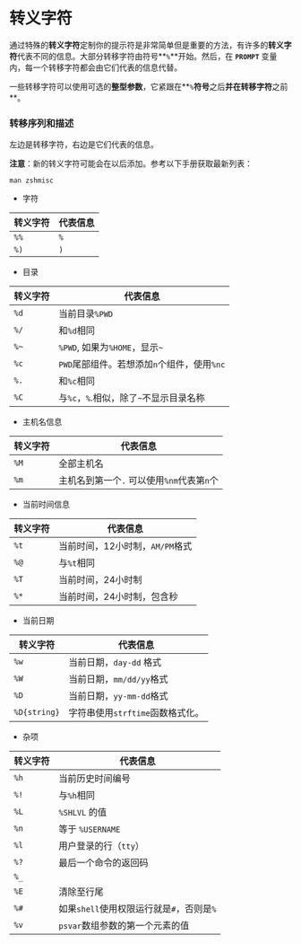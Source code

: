 # 转义字符

通过特殊的**转义字符**定制你的提示符是非常简单但是重要的方法，有许多的**转义字符**代表不同的信息。大部分转移字符由符号**`%`**开始。然后，在 **`PROMPT`** 变量内，每一个转移字符都会由它们代表的信息代替。

一些转移字符可以使用可选的**整型参数**，它紧跟在**`%`**符号**之后**并在转移字符**之前**。

### 转移序列和描述

左边是转移字符，右边是它们代表的信息。

**注意**：新的转义字符可能会在以后添加。参考以下手册获取最新列表：

```shell
man zshmisc
```
- 字符

| 转义字符 | 代表信息 |
| -------- | -------- |
| `%%`     | `%`      |
| `%)`     | `)`      |

- 目录

| 转义字符 | 代表信息                                    |
| -------- | ------------------------------------------- |
| `%d`     | 当前目录`%PWD`                              |
| `%/`     | 和`%d`相同                                  |
| `%~`     | `%PWD`, 如果为`%HOME`，显示`~`              |
| `%c`     | `PWD`尾部组件。若想添加`n`个组件，使用`%nc` |
| `%.`     | 和`%c`相同                                  |
| `%C`     | 与`%c`，`%`.相似，除了`~`不显示目录名称     |

- 主机名信息

| 转义字符 | 代表信息                                   |
| -------- | ------------------------------------------ |
| `%M`     | 全部主机名                                 |
| `%m`     | 主机名到第一个`.` 可以使用`%nm`代表第`n`个 |

- 当前时间信息

| 转义字符 | 代表信息                        |
| -------- | ------------------------------- |
| `%t`     | 当前时间，12小时制，`AM/PM`格式 |
| `%@`     | 与`%t`相同                      |
| `%T`     | 当前时间，24小时制              |
| `%*`     | 当前时间，24小时制，包含秒      |

- 当前日期

| 转义字符     | 代表信息                         |
| ------------ | -------------------------------- |
| `%w`         | 当前日期，`day-dd` 格式          |
| `%W`         | 当前日期，`mm/dd/yy`格式         |
| `%D`         | 当前日期，`yy-mm-dd`格式         |
| `%D{string}` | 字符串使用`strftime`函数格式化。 |

- 杂项

| 转义字符 | 代表信息                                  |
| -------- | ----------------------------------------- |
| `%h`     | 当前历史时间编号                          |
| `%!`     | 与`%h`相同                                |
| `%L`     | `%SHLVL` 的值                             |
| `%n`     | 等于 `%USERNAME`                          |
| `%l`     | 用户登录的行（`tty`）                     |
| `%?`     | 最后一个命令的返回码                      |
| `%_`     |                                           |
| `%E`     | 清除至行尾                                |
| `%#`     | 如果`shell`使用权限运行就是`#`，否则是`%` |
| `%v`     | `psvar`数组参数的第一个元素的值           |
